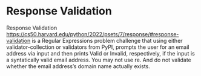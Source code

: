 # Response Validation

Response Validation https://cs50.harvard.edu/python/2022/psets/7/response/#response-validation is a Regular Expressions problem challenge that using either validator-collection or validators from PyPI, prompts the user for an email address via input and then prints Valid or Invalid, respectively, if the input is a syntatically valid email address. You may not use re. And do not validate whether the email address’s domain name actually exists.